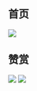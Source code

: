 ## 首页
![](https://webhelper.oss-cn-hangzhou.aliyuncs.com/uniapp-pinduoduo-shop/首页.png)

## 赞赏
![](https://webhelper.oss-cn-hangzhou.aliyuncs.com/打赏微信.png)
![](https://webhelper.oss-cn-hangzhou.aliyuncs.com/打赏支付宝.png)
